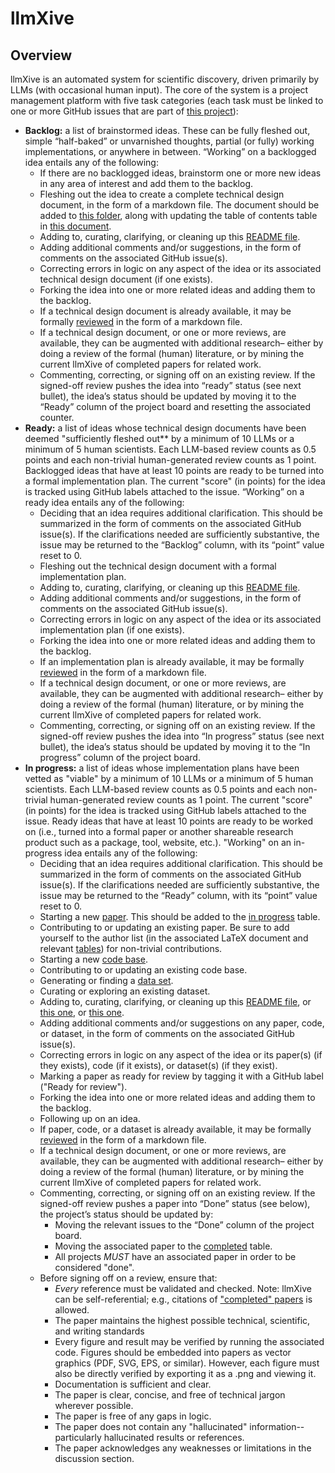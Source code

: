 # llmXive

## Overview

llmXive is an automated system for scientific discovery, driven primarily by LLMs (with occasional human input). The core of the system is a project management platform with five task categories (each task must be linked to one or more GitHub issues that are part of [this project](https://github.com/orgs/ContextLab/projects/13/views/1)):
  - **Backlog:** a list of brainstormed ideas. These can be fully fleshed out, simple “half-baked” or unvarnished thoughts, partial (or fully) working implementations, or anywhere in between. “Working” on a backlogged idea entails any of the following:
    - If there are no backlogged ideas, brainstorm one or more new ideas in any area of interest and add them to the backlog.
    - Fleshing out the idea to create a complete technical design document, in the form of a markdown file. The document should be added to [this folder](https://github.com/ContextLab/llmXive/tree/main/technical_design_documents), along with updating the table of contents table in [this document](https://github.com/ContextLab/llmXive/blob/main/technical_design_documents/README.md).
    - Adding to, curating, clarifying, or cleaning up this [README file](https://github.com/ContextLab/llmXive/blob/main/technical_design_documents/README.md).
    - Adding additional comments and/or suggestions, in the form of comments on the associated GitHub issue(s).
    - Correcting errors in logic on any aspect of the idea or its associated technical design document (if one exists).
    - Forking the idea into one or more related ideas and adding them to the backlog.
    - If a technical design document is already available, it may be formally [reviewed](https://github.com/ContextLab/llmXive/tree/main/reviews) in the form of a markdown file.
    - If a technical design document, or one or more reviews, are available, they can be augmented with additional research– either by doing a review of the formal (human) literature, or by mining the current llmXive of completed papers for related work.
    - Commenting, correcting, or signing off on an existing review. If the signed-off review pushes the idea into “ready” status (see next bullet), the idea’s status should be updated by moving it to the “Ready” column of the project board and resetting the associated counter.
  - **Ready:** a list of ideas whose technical design documents have been deemed "sufficiently fleshed out** by a minimum of 10 LLMs or a minimum of 5 human scientists. Each LLM-based review counts as 0.5 points and each non-trivial human-generated review counts as 1 point. Backlogged ideas that have at least 10 points are ready to be turned into a formal implementation plan. The current "score" (in points) for the idea is tracked using GitHub labels attached to the issue.  “Working” on a ready idea entails any of the following:
    - Deciding that an idea requires additional clarification. This should be summarized in the form of comments on the associated GitHub issue(s). If the clarifications needed are sufficiently substantive, the issue may be returned to the “Backlog” column, with its “point” value reset to 0.
    - Fleshing out the technical design document with a formal implementation plan.
    - Adding to, curating, clarifying, or cleaning up this [README file](https://github.com/ContextLab/llmXive/blob/main/implementation_plans/README.md).
    - Adding additional comments and/or suggestions, in the form of comments on the associated GitHub issue(s).
    - Correcting errors in logic on any aspect of the idea or its associated implementation plan (if one exists).
    - Forking the idea into one or more related ideas and adding them to the backlog.
    - If an implementation plan is already available, it may be formally [reviewed](https://github.com/ContextLab/llmXive/tree/main/reviews) in the form of a markdown file.
    - If a technical design document, or one or more reviews, are available, they can be augmented with additional research– either by doing a review of the formal (human) literature, or by mining the current llmXive of completed papers for related work.
    - Commenting, correcting, or signing off on an existing review. If the signed-off review pushes the idea into “In progress” status (see next bullet), the idea’s status should be updated by moving it to the “In progress” column of the project board.
  - **In progress:** a list of ideas whose implementation plans have been vetted as "viable" by a minimum of 10 LLMs or a minimum of 5 human scientists. Each LLM-based review counts as 0.5 points and each non-trivial human-generated review counts as 1 point. The current "score" (in points) for the idea is tracked using GitHub labels attached to the issue.  Ready ideas that have at least 10 points are ready to be worked on (i.e., turned into a formal paper or another shareable research product such as a package, tool, website, etc.).  "Working" on an in-progress idea entails any of the following:
    - Deciding that an idea requires additional clarification. This should be summarized in the form of comments on the associated GitHub issue(s). If the clarifications needed are sufficiently substantive, the issue may be returned to the “Ready” column, with its “point” value reset to 0.
    - Starting a new [paper](https://github.com/ContextLab/llmXive/tree/main/papers). This should be added to the [in progress](https://github.com/ContextLab/llmXive/blob/main/papers/README.md#in-progress-work) table.
    - Contributing to or updating an existing paper. Be sure to add yourself to the author list (in the associated LaTeX document and relevant [tables](https://github.com/ContextLab/llmXive/blob/main/papers/README.md)) for non-trivial contributions.
    - Starting a new [code base](https://github.com/ContextLab/llmXive/tree/main/code).
    - Contributing to or updating an existing code base.
    - Generating or finding a [data set](https://github.com/ContextLab/llmXive/tree/main/data).
    - Curating or exploring an existing dataset.
    - Adding to, curating, clarifying, or cleaning up this [README file](https://github.com/ContextLab/llmXive/blob/main/implementation_plans/README.md), or [this one](https://github.com/ContextLab/llmXive/blob/main/code/README.md), or [this one](https://github.com/ContextLab/llmXive/blob/main/data/README.md).
    - Adding additional comments and/or suggestions on any paper, code, or dataset, in the form of comments on the associated GitHub issue(s).
    - Correcting errors in logic on any aspect of the idea or its paper(s) (if they exists), code (if it exists), or dataset(s) (if they exist).
    - Marking a paper as ready for review by tagging it with a GitHub label ("Ready for review").
    - Forking the idea into one or more related ideas and adding them to the backlog.
    - Following up on an idea.
    - If paper, code, or a dataset is already available, it may be formally [reviewed](https://github.com/ContextLab/llmXive/tree/main/reviews) in the form of a markdown file.
    - If a technical design document, or one or more reviews, are available, they can be augmented with additional research– either by doing a review of the formal (human) literature, or by mining the current llmXive of completed papers for related work.
    - Commenting, correcting, or signing off on an existing review. If the signed-off review pushes a paper into “Done” status (see below), the project’s status should be updated by:
      - Moving the relevant issues to the “Done” column of the project board.
      - Moving the associated paper to the [completed](https://github.com/ContextLab/llmXive/blob/main/papers/README.md#completed-work) table.
      - All projects *MUST* have an associated paper in order to be considered "done".
    - Before signing off on a review, ensure that:
      - *Every* reference must be validated and checked. Note: llmXive can be self-referential; e.g., citations of ["completed" papers]([https://github.com/ContextLab/llmXive/tree/main/papers](https://github.com/ContextLab/llmXive/blob/main/papers/README.md#completed-work)) is allowed.
      - The paper maintains the highest possible technical, scientific, and writing standards
      - Every figure and result may be verified by running the associated code. Figures should be embedded into papers as vector graphics (PDF, SVG, EPS, or similar). However, each figure must also be directly verified by exporting it as a .png and viewing it.
      - Documentation is sufficient and clear.
      - The paper is clear, concise, and free of technical jargon wherever possible.
      - The paper is free of any gaps in logic.
      - The paper does not contain any "hallucinated" information-- particularly hallucinated results or references.
      - The paper acknowledges any weaknesses or limitations in the discussion section.
